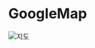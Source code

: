 # GoogleMap

![지도](https://user-images.githubusercontent.com/80873447/189869836-c4337d05-bd5d-4415-b0a7-35524be91561.PNG)

